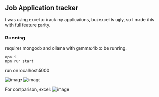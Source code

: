 ## Job Application tracker
I was using excel to track my applications, but excel is ugly, so I made this with full feature parity.

### Running
requires mongodb and ollama with gemma:4b to be running.
```
npm i .
npm run start
```
run on localhost:5000


![image](https://github.com/user-attachments/assets/80dd8e89-ca6c-496c-9a5d-dd8130a25196)
![image](https://github.com/user-attachments/assets/c54efc55-2796-4b28-8de6-05694de0d804)

For comparison, excel:
![image](https://github.com/user-attachments/assets/255d042b-c177-40f4-a233-0d5d5d9253b3)
